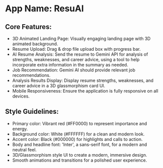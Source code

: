 # **App Name**: ResuAI

## Core Features:

- 3D Animated Landing Page: Visually engaging landing page with 3D animated background.
- Resume Upload: Drag & drop file upload box with progress bar.
- AI Resume Analysis: Send the resume to Gemini API for analysis of strengths, weaknesses, and career advice, using a tool to help incorporate extra information in the summary as needed.
- Job Recommendation: Gemini AI should provide relevant job recommendations.
- Analysis Results Display: Display resume strengths, weaknesses, and career advice in a 3D glassmorphism card UI.
- Mobile Responsiveness: Ensure the application is fully responsive on all devices.

## Style Guidelines:

- Primary color: Vibrant red (#FF0000) to represent importance and energy.
- Background color: White (#FFFFFF) for a clean and modern look.
- Accent color: Black (#000000) for highlights and calls to action.
- Body and headline font: 'Inter', a sans-serif font, for a modern and neutral feel.
- 3D/Glassmorphism style UI to create a modern, immersive design.
- Smooth animations and transitions for a polished user experience.